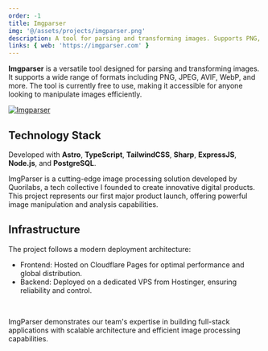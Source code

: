 ```yaml
---
order: -1
title: Imgparser
img: '@/assets/projects/imgparser.png'
description: A tool for parsing and transforming images. Supports PNG, JPEG, AVIF, WebP, and more. Currently is free to use.
links: { web: 'https://imgparser.com' }
---
```


**Imgparser** is a versatile tool designed for parsing and transforming images. It supports a wide range of formats including PNG, JPEG, AVIF, WebP, and more. The tool is currently free to use, making it accessible for anyone looking to manipulate images efficiently.

[![Imgparser](@/assets/projects/imgparser.png)](https://imgparser.com)

## Technology Stack

Developed with **Astro**, **TypeScript**, **TailwindCSS**, **Sharp**, **ExpressJS**, **Node.js**, and **PostgreSQL**.

ImgParser is a cutting-edge image processing solution developed by Quorilabs, a tech collective I founded to create innovative digital products. This project represents our first major product launch, offering powerful image manipulation and analysis capabilities.

## Infrastructure

The project follows a modern deployment architecture:

- Frontend: Hosted on Cloudflare Pages for optimal performance and global distribution.
- Backend: Deployed on a dedicated VPS from Hostinger, ensuring reliability and control.

<br/>

ImgParser demonstrates our team's expertise in building full-stack applications with scalable architecture and efficient image processing capabilities.

